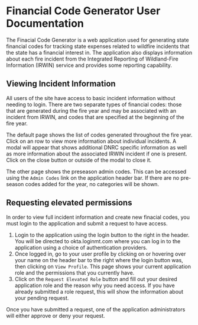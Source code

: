 # Financial Code Generator User Documentation

The Finacial Code Generator is a web application used for generating
state financial codes for tracking state expenses related to wildfire
incidents that the state has a financial interest in. The application
also displays information about each fire incident from the Integrated
Reporting of Wildland-Fire Information (IRWIN) service and provides
some reporting capability.

## Viewing Incident Information

All users of the site have access to basic incident information
without needing to login. There are two separate types of financial
codes: those that are generated during the fire year and may be
associated with an incident from IRWIN, and codes that are specified
at the beginning of the fire year.

The default page shows the list of codes generated throughout the fire
year. Click on an row to view more information about individual
incidents. A modal will appear that shows additional DNRC specific
information as well as more information about the associated IRWIN
incident if one is present. Click on the close button or outside of the
modal to close it.

The other page shows the preseason admin codes. This can be accessed
using the `Admin Codes` link on the application header bar. If there
are no pre-season codes added for the year, no categories will be shown.

## Requesting elevated permissions

In order to view full incident information and create new
finacial codes, you must login to the application and submit a request
to have access.

1. Login to the application using the login button to the right in the
   header. You will be directed to okta.loginmt.com where you can log
   in to the application using a choice of authentication providers.
2. Once logged in, go to your user profile by clicking on or hovering
   over your name on the header bar to the right where the login
   button was, then clicking on `View Profile`. This page shows your
   current application role and the permissions that you currently have.
3. Click on the `Request Elevated Role` button and fill out your
   desired application role and the reason why you need access. If you
   have already submitted a role request, this will show the
   information about your pending request.

Once you have submitted a request, one of the application
administrators will either approve or deny your request.
